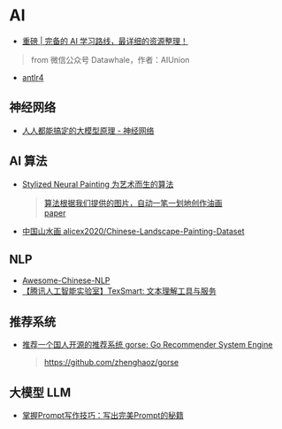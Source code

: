 # AI

* [重磅 | 完备的 AI 学习路线，最详细的资源整理！ ](https://mp.weixin.qq.com/s?__biz=MzIyNjM2MzQyNg==&mid=2247484443&idx=1&sn=7110e42ef9e95a8c16064dde5b897960)
> from 微信公众号 Datawhale，作者：AIUnion

* [antlr4](https://github.com/antlr/antlr4)

## 神经网络
* [人人都能搞定的大模型原理 - 神经网络](https://mp.weixin.qq.com/s?__biz=MzUxNjI3NTg4Mg==&mid=2247483844&idx=1&sn=a63d5d5b825b96ad7b9b342ef7b8ad64)

## AI 算法
* [Stylized Neural Painting 为艺术而生的算法](https://github.com/jiupinjia/stylized-neural-painting)
  > [算法根据我们提供的图片，自动一笔一划地创作油画](https://mp.weixin.qq.com/s/qtNei4A7Zgr4qBDbKnnyXg)  
  > [paper](https://arxiv.org/abs/2011.08114)
* [中国山水画 alicex2020/Chinese-Landscape-Painting-Dataset](https://github.com/alicex2020/Chinese-Landscape-Painting-Dataset)

## NLP
* [Awesome-Chinese-NLP](https://github.com/crownpku/Awesome-Chinese-NLP)
* [【腾讯人工智能实验室】TexSmart: 文本理解工具与服务](https://ai.tencent.com/ailab/nlp/texsmart/zh/index.html#instructions)

## 推荐系统
* [推荐一个国人开源的推荐系统 gorse: Go Recommender System Engine](https://mp.weixin.qq.com/s/j_tNX6W4A-LKCmwM_Bc98g)
  > https://github.com/zhenghaoz/gorse

## 大模型 LLM
* [掌握Prompt写作技巧：写出完美Prompt的秘籍](https://mp.weixin.qq.com/s/NsRY_hEUSEZbubWYK1_1RQ)
